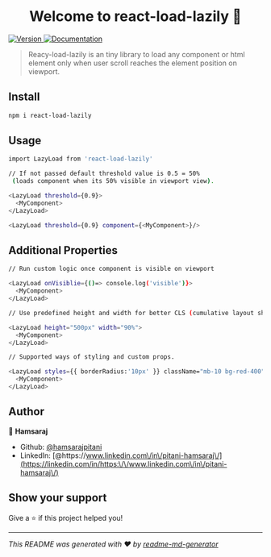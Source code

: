 <h1 align="center">Welcome to react-load-lazily 👋</h1>
<p>
  <a href="https://www.npmjs.com/package/react-load-lazily" target="_blank">
    <img alt="Version" src="https://img.shields.io/npm/v/react-load-lazily.svg">
  </a>
  <a href="-" target="_blank">
    <img alt="Documentation" src="https://img.shields.io/badge/documentation-yes-brightgreen.svg" />
  </a>
</p>

> Reacy-load-lazily is an tiny library to load any component or html element only when user scroll reaches the element position on viewport.

## Install

```sh
npm i react-load-lazily
```

## Usage

```sh
import LazyLoad from 'react-load-lazily'
```

```sh
// If not passed default threshold value is 0.5 = 50%
 (loads component when its 50% visible in viewport view).

<LazyLoad threshold={0.9}>
  <MyComponent>
</LazyLoad>
```
```sh
<LazyLoad threshold={0.9} component={<MyComponent>}/>
 ```

## Additional Properties

```sh
// Run custom logic once component is visible on viewport

<LazyLoad onVisiblie={()=> console.log('visible')}>
  <MyComponent>
</LazyLoad>
```

```sh
// Use predefined height and width for better CLS (cumulative layout shift) score.

<LazyLoad height="500px" width="90%">
  <MyComponent>
</LazyLoad>
```

```sh
// Supported ways of styling and custom props.

<LazyLoad styles={{ borderRadius:'10px' }} className="mb-10 bg-red-400" id="myComponent" custom="custom">
  <MyComponent>
</LazyLoad>
```

## Author

👤 **Hamsaraj**

* Github: [@hamsarajpitani](https://github.com/hamsarajpitani)
* LinkedIn: [@https:\/\/www.linkedin.com\/in\/pitani-hamsaraj\/](https://linkedin.com/in/https:\/\/www.linkedin.com\/in\/pitani-hamsaraj\/)

## Show your support

Give a ⭐️ if this project helped you!

***
_This README was generated with ❤️ by [readme-md-generator](https://github.com/kefranabg/readme-md-generator)_